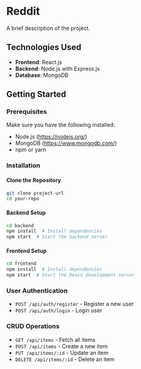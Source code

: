 # Reddit

A brief description of the project.

## Technologies Used

- **Frontend**: React.js
- **Backend**: Node.js with Express.js
- **Database**: MongoDB

## Getting Started

### Prerequisites

Make sure you have the following installed:

- Node.js (https://nodejs.org/)
- MongoDB (https://www.mongodb.com/)
- npm or yarn

### Installation

#### Clone the Repository
```sh
git clone project-url
cd your-repo
```

#### Backend Setup
```sh
cd backend
npm install  # Install dependencies
npm start  # Start the backend server
```

#### Frontend Setup
```sh
cd frontend
npm install  # Install dependencies
npm start  # Start the React development server
```

### User Authentication
- `POST /api/auth/register` - Register a new user
- `POST /api/auth/login` - Login user

### CRUD Operations
- `GET /api/items` - Fetch all items
- `POST /api/items` - Create a new item
- `PUT /api/items/:id` - Update an item
- `DELETE /api/items/:id` - Delete an item

